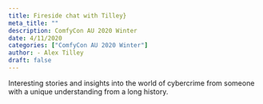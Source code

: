 ```yaml
---
title: Fireside chat with Tilley}
meta_title: ""
description: ComfyCon AU 2020 Winter
date: 4/11/2020
categories: ["ComfyCon AU 2020 Winter"]
author: - Alex Tilley
draft: false
---
```

Interesting stories and insights into the world of cybercrime from someone with a unique understanding from a long history.


<iframe width="560" height="315" src="" title="YouTube video player" frameborder="0" allow="accelerometer; autoplay; clipboard-write; encrypted-media; gyroscope; picture-in-picture; web-share" allowfullscreen></iframe>